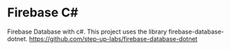 # Firebase C#
Firebase Database with c#. This project uses the library firebase-database-dotnet. https://github.com/step-up-labs/firebase-database-dotnet
